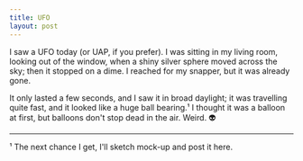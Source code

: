 ```yaml
---
title: UFO
layout: post
---
```


I saw a UFO today (or UAP, if you prefer). I was sitting in my living room, looking out of the window, when a shiny silver sphere moved across the sky; then it stopped on a dime. I reached for my snapper, but it was already gone.

It only lasted a few seconds, and I saw it in broad daylight; it was travelling quite fast, and it looked like a huge ball bearing.¹ I thought it was a balloon at first, but balloons don't stop dead in the air. Weird. 👽

---

¹ The next chance I get, I'll sketch mock-up and post it here.
